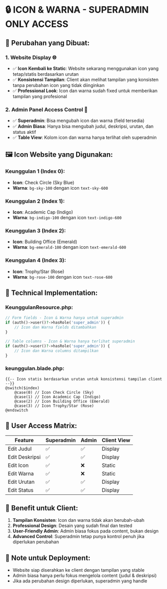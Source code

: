 # 🔒 ICON & WARNA - SUPERADMIN ONLY ACCESS

## 🎯 **Perubahan yang Dibuat:**

### **1. Website Display** 🌐
- ✅ **Icon Kembali ke Static**: Website sekarang menggunakan icon yang tetap/statis berdasarkan urutan
- ✅ **Konsistensi Tampilan**: Client akan melihat tampilan yang konsisten tanpa perubahan icon yang tidak diinginkan
- ✅ **Professional Look**: Icon dan warna sudah fixed untuk memberikan tampilan yang profesional

### **2. Admin Panel Access Control** 🔐
- ✅ **Superadmin**: Bisa mengubah icon dan warna (field tersedia)
- ✅ **Admin Biasa**: Hanya bisa mengubah judul, deskripsi, urutan, dan status aktif
- ✅ **Table View**: Kolom icon dan warna hanya terlihat oleh superadmin

## 🖼️ **Icon Website yang Digunakan:**

### **Keunggulan 1 (Index 0)**: 
- **Icon**: Check Circle (Sky Blue)
- **Warna**: `bg-sky-100` dengan icon `text-sky-600`

### **Keunggulan 2 (Index 1)**: 
- **Icon**: Academic Cap (Indigo)
- **Warna**: `bg-indigo-100` dengan icon `text-indigo-600`

### **Keunggulan 3 (Index 2)**: 
- **Icon**: Building Office (Emerald)
- **Warna**: `bg-emerald-100` dengan icon `text-emerald-600`

### **Keunggulan 4 (Index 3)**: 
- **Icon**: Trophy/Star (Rose)
- **Warna**: `bg-rose-100` dengan icon `text-rose-600`

## 🔧 **Technical Implementation:**

### **KeunggulanResource.php**:
```php
// Form fields - Icon & Warna hanya untuk superadmin
if (auth()->user()?->hasRole('super_admin')) {
    // Icon dan Warna fields ditambahkan
}

// Table columns - Icon & Warna hanya terlihat superadmin
if (auth()->user()?->hasRole('super_admin')) {
    // Icon dan Warna columns ditampilkan
}
```

### **keunggulan.blade.php**:
```blade
{{-- Icon statis berdasarkan urutan untuk konsistensi tampilan client --}}
@switch($index)
    @case(0) // Icon Check Circle (Sky)
    @case(1) // Icon Academic Cap (Indigo)
    @case(2) // Icon Building Office (Emerald)
    @case(3) // Icon Trophy/Star (Rose)
@endswitch
```

## 👥 **User Access Matrix:**

| Feature | Superadmin | Admin | Client View |
|---------|------------|-------|-------------|
| Edit Judul | ✅ | ✅ | Display |
| Edit Deskripsi | ✅ | ✅ | Display |
| Edit Icon | ✅ | ❌ | Static |
| Edit Warna | ✅ | ❌ | Static |
| Edit Urutan | ✅ | ✅ | Display |
| Edit Status | ✅ | ✅ | Display |

## 🎨 **Benefit untuk Client:**

1. **Tampilan Konsisten**: Icon dan warna tidak akan berubah-ubah
2. **Professional Design**: Desain yang sudah final dan tested
3. **User-Friendly Admin**: Admin biasa fokus pada content, bukan design
4. **Advanced Control**: Superadmin tetap punya kontrol penuh jika diperlukan perubahan

## 📝 **Note untuk Deployment:**
- Website siap diserahkan ke client dengan tampilan yang stable
- Admin biasa hanya perlu fokus mengelola content (judul & deskripsi)
- Jika ada perubahan design diperlukan, superadmin yang handle
